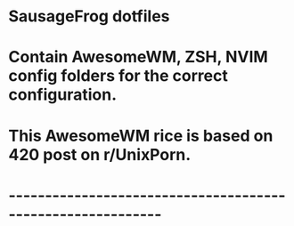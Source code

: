 # SausageFrog dotfiles
# Contain AwesomeWM, ZSH, NVIM config folders for the correct configuration.
# This AwesomeWM rice is based on 420 post on r/UnixPorn.
# -----------------------------------------------------------
